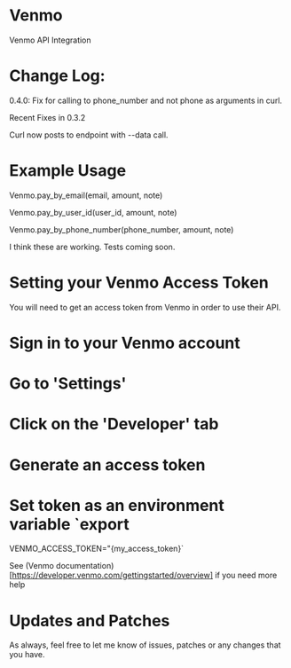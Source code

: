 Venmo
=====

Venmo API Integration


Change Log:
======

0.4.0: Fix for calling to phone_number and not phone as arguments in curl.

Recent Fixes in 0.3.2

Curl now posts to endpoint with --data call.

Example Usage
======

Venmo.pay_by_email(email, amount, note)

Venmo.pay_by_user_id(user_id, amount, note)

Venmo.pay_by_phone_number(phone_number, amount, note)

I think these are working. Tests coming soon. 

Setting your Venmo Access Token
=====

You will need to get an access token from Venmo in order to use their API.

# Sign in to your Venmo account
# Go to 'Settings'
# Click on the 'Developer' tab
# Generate an access token
# Set token as an environment variable `export
VENMO_ACCESS_TOKEN="{my_access_token}`

See (Venmo documentation)[https://developer.venmo.com/gettingstarted/overview]
if you need more help

Updates and Patches
======

As always, feel free to let me know of issues, patches or any changes that you have. 
